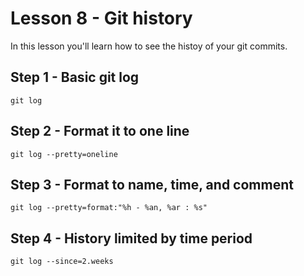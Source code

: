
# Lesson 8 - Git history

In this lesson you'll learn how to see the histoy of your git commits.


## Step 1 - Basic git log

`git log`


## Step 2 - Format it to one line

`git log --pretty=oneline`


## Step 3 - Format to name, time, and comment

`git log --pretty=format:"%h - %an, %ar : %s"`


## Step 4 - History limited by time period

`git log --since=2.weeks`